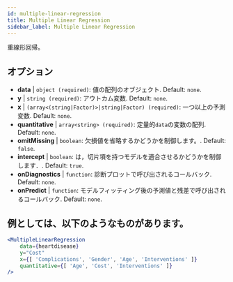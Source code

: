 ```yaml
---
id: multiple-linear-regression
title: Multiple Linear Regression
sidebar_label: Multiple Linear Regression
---
```


重線形回帰。

## オプション

* __data__ | `object (required)`: 値の配列のオブジェクト. Default: `none`.
* __y__ | `string (required)`: アウトカム変数. Default: `none`.
* __x__ | `(array<(string|Factor)>|string|Factor) (required)`: 一つ以上の予測変数. Default: `none`.
* __quantitative__ | `array<string> (required)`: 定量的`data`の変数の配列. Default: `none`.
* __omitMissing__ | `boolean`: 欠損値を省略するかどうかを制御します。. Default: `false`.
* __intercept__ | `boolean`: は，切片項を持つモデルを適合させるかどうかを制御します．. Default: `true`.
* __onDiagnostics__ | `function`: 診断プロットで呼び出されるコールバック. Default: `none`.
* __onPredict__ | `function`: モデルフィッティング後の予測値と残差で呼び出されるコールバック. Default: `none`.


## 例としては、以下のようなものがあります。

```jsx live
<MultipleLinearRegression 
    data={heartdisease} 
    y="Cost"
    x={[ 'Complications', 'Gender', 'Age', 'Interventions' ]}
    quantitative={[ 'Age', 'Cost', 'Interventions' ]}
/>
```


